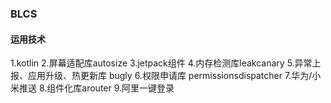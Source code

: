 ### BLCS

#### 运用技术
1.kotlin 2.屏幕适配库autosize 3.jetpack组件  4.内存检测库leakcanary  5.异常上报、应用升级、热更新库 bugly
6.权限申请库 permissionsdispatcher 7.华为/小米推送 8.组件化库arouter  9.阿里一键登录